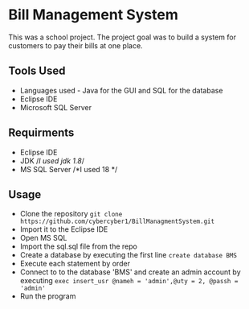 # Bill Management System 
This was a school project. The project goal was to build a system for customers to pay their bills at one place.
## Tools Used
* Languages used - Java for the GUI and SQL for the database
* Eclipse IDE
* Microsoft SQL Server
## Requirments
* Eclipse IDE
* JDK /*I used jdk 1.8*/
* MS SQL Server /*I used 18 */
## Usage
* Clone the repository
    `git clone https://github.com/cybercyber1/BillManagmentSystem.git`
* Import it to the Eclipse IDE
* Open MS SQL
* Import the sql.sql file from the repo
* Create a database by executing the first line
    `create database BMS`
* Execute each statement by order
* Connect to to the database 'BMS' and create an admin account by executing 
    `exec insert_usr @nameh = 'admin',@uty = 2, @passh = 'admin'`
* Run the program
